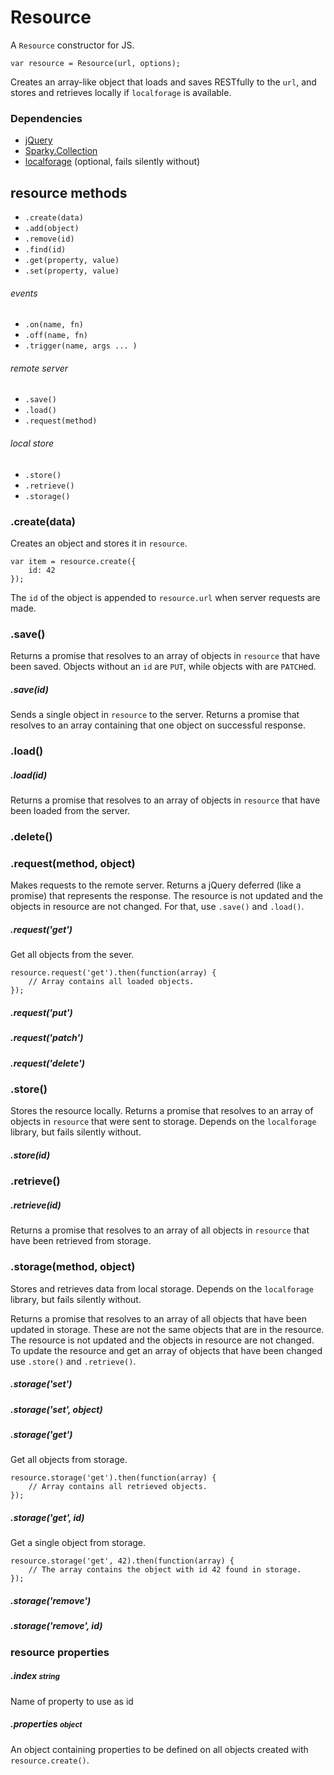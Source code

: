 Resource
========

A <code>Resource</code> constructor for JS.

    var resource = Resource(url, options);

Creates an array-like object that loads and saves RESTfully to the
<code>url</code>, and stores and retrieves locally if <code>localforage</code>
is available.

### Dependencies

- <a href="http://jquery.com/">jQuery</a>
- <a href="https://github.com/cruncher/sparky">Sparky.Collection</a>
- <a href="https://github.com/mozilla/localForage">localforage</a> (optional,
fails silently without)

## resource methods

- <code>.create(data)</code>
- <code>.add(object)</code>
- <code>.remove(id)</code>
- <code>.find(id)</code>
- <code>.get(property, value)</code>
- <code>.set(property, value)</code>

###### events

- <code>.on(name, fn)</code>
- <code>.off(name, fn)</code>
- <code>.trigger(name, args ... )</code>

###### remote server

- <code>.save()</code>
- <code>.load()</code>
- <code>.request(method)</code>

###### local store

- <code>.store()</code>
- <code>.retrieve()</code>
- <code>.storage()</code>


### .create(data)

Creates an object and stores it in <code>resource</code>.

    var item = resource.create({
        id: 42
    });

The <code>id</code> of the object is appended to <code>resource.url</code> when
server requests are made.

### .save()

Returns a promise that resolves to an array of objects in <code>resource</code>
that have been saved. Objects without an <code>id</code> are <code>PUT</code>,
while objects with are <code>PATCH</code>ed.

##### .save(id)

Sends a single object in <code>resource</code> to the server. Returns a promise
that resolves to an array containing that one object on successful response.

### .load()

##### .load(id)

Returns a promise that resolves to an array of objects in
<code>resource</code> that have been loaded from the server.

### .delete()

### .request(method, object)

Makes requests to the remote server. Returns a jQuery deferred (like a promise)
that represents the response. The resource is not updated and the objects in
resource are not changed. For that, use <code>.save()</code> and
<code>.load()</code>.

##### .request('get')

Get all objects from the sever.

    resource.request('get').then(function(array) {
        // Array contains all loaded objects.
    });

##### .request('put')

##### .request('patch')

##### .request('delete')

### .store()

Stores the resource locally. Returns a promise that resolves to an array of 
objects in <code>resource</code> that were sent to storage. Depends on the
<code>localforage</code> library, but fails silently without.

##### .store(id)

### .retrieve()

##### .retrieve(id)

Returns a promise that resolves to an array of all objects in
<code>resource</code> that have been retrieved from storage.

### .storage(method, object)

Stores and retrieves data from local storage. Depends on the
<code>localforage</code> library, but fails silently without.

Returns a promise that resolves to an array of all objects that have been
updated in storage. These are not the same objects that are in the resource.
The resource is not updated and the objects in resource are not changed.
To update the resource and get an array of objects that have been changed use
<code>.store()</code> and <code>.retrieve()</code>.

##### .storage('set')
##### .storage('set', object)

##### .storage('get')

Get all objects from storage.

    resource.storage('get').then(function(array) {
        // Array contains all retrieved objects.
    });

##### .storage('get', id)

Get a single object from storage.

    resource.storage('get', 42).then(function(array) {
        // The array contains the object with id 42 found in storage.
    });

##### .storage('remove')

##### .storage('remove', id)

### resource properties

##### .index <small>string</small>

Name of property to use as id

##### .properties <small>object</small>

An object containing properties to be defined on all objects created with
<code>resource.create()</code>.
